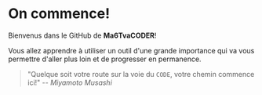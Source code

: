 # On commence!

Bienvenus dans le GitHub de **Ma6TvaCODER**!

Vous allez apprendre à utiliser un outil d'une grande importance qui va vous permettre d'aller plus loin et de progresser en permanence.

> "Quelque soit votre route sur la voie du `CODE`, votre chemin commence ici!" -- *Miyamoto Musashi*
